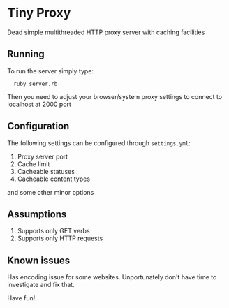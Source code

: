 Tiny Proxy
==========

Dead simple multithreaded HTTP proxy server with caching facilities

Running
-------
To run the server simply type:
```
  ruby server.rb
```
Then you need to adjust your browser/system proxy settings to connect
to localhost at 2000 port

Configuration
-------------
The following settings can be configured through `settings.yml`:

1. Proxy server port
2. Cache limit
3. Cacheable statuses
4. Cacheable content types

and some other minor options

Assumptions
-----------
1. Supports only GET verbs
2. Supports only HTTP requests

Known issues
------------

Has encoding issue for some websites. Unportunately don't have time to
investigate and fix that.

Have fun!
